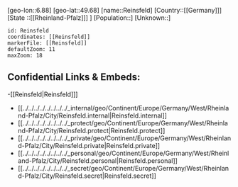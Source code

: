 ﻿---
location: [49.68,6.88]
mapzoom: [7,12] 
mapmarker: city 
type: City
tags:
- geo/City


SpocWebEntityId: 33699
isDeleted: false
confidential: public

---
[geo-lon::6.88]
[geo-lat::49.68]
[name::Reinsfeld]
[Country::[[Germany]]]
[State ::[[Rheinland-Pfalz]]] ]
[Population::]
[Unknown::]


```leaflet
id: Reinsfeld
coordinates: [[Reinsfeld]]
markerFile: [[Reinsfeld]]
defaultZoom: 11 
maxZoom: 18
```


## Confidential Links & Embeds: 
-[[Reinsfeld|Reinsfeld]]] 
- [[../../../../../../../../_internal/geo/Continent/Europe/Germany/West/Rheinland-Pfalz/City/Reinsfeld.internal|Reinsfeld.internal]] 
- [[../../../../../../../../_protect/geo/Continent/Europe/Germany/West/Rheinland-Pfalz/City/Reinsfeld.protect|Reinsfeld.protect]] 
- [[../../../../../../../../_private/geo/Continent/Europe/Germany/West/Rheinland-Pfalz/City/Reinsfeld.private|Reinsfeld.private]] 
- [[../../../../../../../../_personal/geo/Continent/Europe/Germany/West/Rheinland-Pfalz/City/Reinsfeld.personal|Reinsfeld.personal]] 
- [[../../../../../../../../_secret/geo/Continent/Europe/Germany/West/Rheinland-Pfalz/City/Reinsfeld.secret|Reinsfeld.secret]] 
